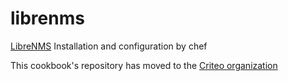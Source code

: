 # librenms

[LibreNMS](http://www.librenms.org/)
Installation and configuration by chef

This cookbook's repository has moved to the [Criteo organization](https://github.com/criteo-cookbooks/librenms/)
